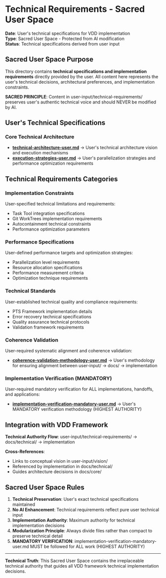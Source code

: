 # Technical Requirements - Sacred User Space

**Date**: User's technical specifications for VDD implementation  
**Type**: Sacred User Space - Protected from AI modification  
**Status**: Technical specifications derived from user input

## Sacred User Space Purpose

This directory contains **technical specifications and implementation requirements** directly provided by the user. All content here represents the user's technical decisions, architectural preferences, and implementation constraints.

**SACRED PRINCIPLE**: Content in user-input/technical-requirements/ preserves user's authentic technical voice and should NEVER be modified by AI.

## User's Technical Specifications

### Core Technical Architecture
- **[technical-architecture-user.md](technical-architecture-user.md)** → User's technical architecture vision and execution mechanisms
- **[execution-strategies-user.md](execution-strategies-user.md)** → User's parallelization strategies and performance optimization requirements

## Technical Requirements Categories

### Implementation Constraints
User-specified technical limitations and requirements:
- Task Tool integration specifications
- Git WorkTrees implementation requirements  
- Autocontainment technical constraints
- Performance optimization parameters

### Performance Specifications
User-defined performance targets and optimization strategies:
- Parallelization level requirements
- Resource allocation specifications
- Performance measurement criteria
- Optimization technique requirements

### Technical Standards
User-established technical quality and compliance requirements:
- PTS Framework implementation details
- Error recovery technical specifications
- Quality assurance technical protocols
- Validation framework requirements

### Coherence Validation
User-required systematic alignment and coherence validation:
- **[coherence-validation-methodology-user.md](coherence-validation-methodology-user.md)** → User's methodology for ensuring alignment between user-input/ → docs/ → implementation

### Implementation Verification (MANDATORY)
User-required mandatory verification for ALL implementations, handoffs, and applications:
- **[implementation-verification-mandatory-user.md](implementation-verification-mandatory-user.md)** → User's MANDATORY verification methodology (HIGHEST AUTHORITY)

## Integration with VDD Framework

**Technical Authority Flow**: user-input/technical-requirements/ → docs/technical/ → implementation

**Cross-References**:
- Links to conceptual vision in user-input/vision/
- Referenced by implementation in docs/technical/
- Guides architecture decisions in docs/core/

## Sacred User Space Rules

1. **Technical Preservation**: User's exact technical specifications maintained
2. **No AI Enhancement**: Technical requirements reflect pure user technical input
3. **Implementation Authority**: Maximum authority for technical implementation decisions
4. **Modularization Principle**: Always divide files rather than compact to preserve technical detail
5. **MANDATORY VERIFICATION**: implementation-verification-mandatory-user.md MUST be followed for ALL work (HIGHEST AUTHORITY)

---

**Technical Truth**: This Sacred User Space contains the irreplaceable technical authority that guides all VDD framework technical implementation decisions.
